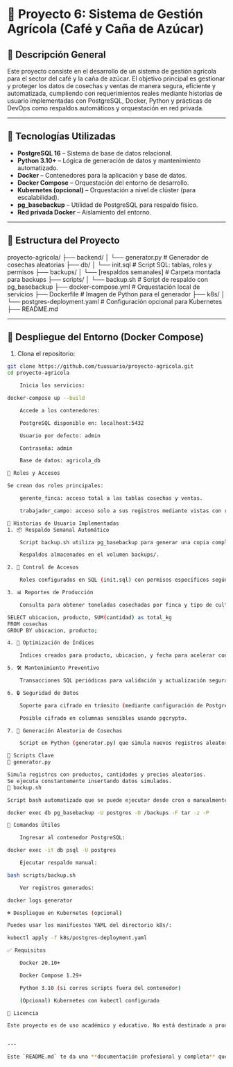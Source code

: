 # 🌱 Proyecto 6: Sistema de Gestión Agrícola (Café y Caña de Azúcar)

## 📘 Descripción General

Este proyecto consiste en el desarrollo de un sistema de gestión agrícola para el sector del café y la caña de azúcar. El objetivo principal es gestionar y proteger los datos de cosechas y ventas de manera segura, eficiente y automatizada, cumpliendo con requerimientos reales mediante historias de usuario implementadas con PostgreSQL, Docker, Python y prácticas de DevOps como respaldos automáticos y orquestación en red privada.

---

## 🧱 Tecnologías Utilizadas

- **PostgreSQL 16** – Sistema de base de datos relacional.
- **Python 3.10+** – Lógica de generación de datos y mantenimiento automatizado.
- **Docker** – Contenedores para la aplicación y base de datos.
- **Docker Compose** – Orquestación del entorno de desarrollo.
- **Kubernetes (opcional)** – Orquestación a nivel de clúster (para escalabilidad).
- **pg_basebackup** – Utilidad de PostgreSQL para respaldo físico.
- **Red privada Docker** – Aislamiento del entorno.

---

## 📁 Estructura del Proyecto

proyecto-agricola/
├── backend/
│ └── generator.py # Generador de cosechas aleatorias
├── db/
│ └── init.sql # Script SQL: tablas, roles y permisos
├── backups/
│ └── [respaldos semanales] # Carpeta montada para backups
├── scripts/
│ └── backup.sh # Script de respaldo con pg_basebackup
├── docker-compose.yml # Orquestación local de servicios
├── Dockerfile # Imagen de Python para el generador
├── k8s/
│ └── postgres-deployment.yaml # Configuración opcional para Kubernetes
├── README.md


---

## 🚀 Despliegue del Entorno (Docker Compose)

1. Clona el repositorio:
```bash
git clone https://github.com/tuusuario/proyecto-agricola.git
cd proyecto-agricola

    Inicia los servicios:

docker-compose up --build

    Accede a los contenedores:

    PostgreSQL disponible en: localhost:5432

    Usuario por defecto: admin

    Contraseña: admin

    Base de datos: agricola_db

👥 Roles y Accesos

Se crean dos roles principales:

    gerente_finca: acceso total a las tablas cosechas y ventas.

    trabajador_campo: acceso solo a sus registros mediante vistas con restricciones.

📌 Historias de Usuario Implementadas
1. 📦 Respaldo Semanal Automático

    Script backup.sh utiliza pg_basebackup para generar una copia completa semanal.

    Respaldos almacenados en el volumen backups/.

2. 🔐 Control de Accesos

    Roles configurados en SQL (init.sql) con permisos específicos según el tipo de usuario.

3. 📊 Reportes de Producción

    Consulta para obtener toneladas cosechadas por finca y tipo de cultivo:

SELECT ubicacion, producto, SUM(cantidad) as total_kg
FROM cosechas
GROUP BY ubicacion, producto;

4. 🧪 Optimización de Índices

    Índices creados para producto, ubicacion, y fecha para acelerar consultas frecuentes.

5. 🛠️ Mantenimiento Preventivo

    Transacciones SQL periódicas para validación y actualización segura de datos.

6. 🔒 Seguridad de Datos

    Soporte para cifrado en tránsito (mediante configuración de PostgreSQL con SSL).

    Posible cifrado en columnas sensibles usando pgcrypto.

7. 🔄 Generación Aleatoria de Cosechas

    Script en Python (generator.py) que simula nuevos registros aleatorios mediante hilos de ejecución.

🧪 Scripts Clave
🔁 generator.py

Simula registros con productos, cantidades y precios aleatorios.
Se ejecuta constantemente insertando datos simulados.
💾 backup.sh

Script bash automatizado que se puede ejecutar desde cron o manualmente:

docker exec db pg_basebackup -U postgres -D /backups -F tar -z -P

🧰 Comandos Útiles

    Ingresar al contenedor PostgreSQL:

docker exec -it db psql -U postgres

    Ejecutar respaldo manual:

bash scripts/backup.sh

    Ver registros generados:

docker logs generator

☸️ Despliegue en Kubernetes (opcional)

Puedes usar los manifiestos YAML del directorio k8s/:

kubectl apply -f k8s/postgres-deployment.yaml

✅ Requisitos

    Docker 20.10+

    Docker Compose 1.29+

    Python 3.10 (si corres scripts fuera del contenedor)

    (Opcional) Kubernetes con kubectl configurado

📜 Licencia

Este proyecto es de uso académico y educativo. No está destinado a producción sin pruebas adicionales.


---

Este `README.md` te da una **documentación profesional y completa** que puedes subir a GitHub o entregar directamente. Si deseas, puedo generarte ahora los archivos correspondientes: `init.sql`, `docker-compose.yml`, `generator.py` y `backup.sh`. ¿Quieres que te los dé ahora?
